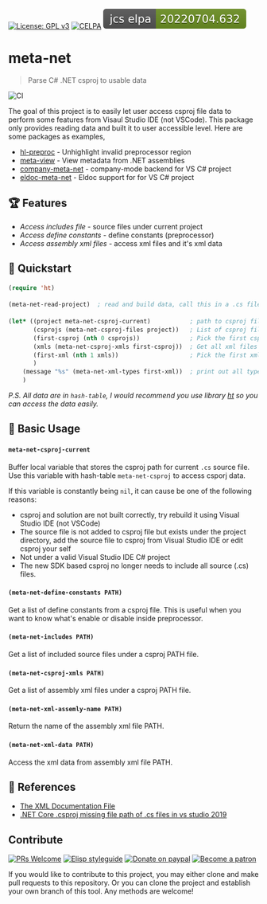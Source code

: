 [![License: GPL v3](https://img.shields.io/badge/License-GPL%20v3-blue.svg)](https://www.gnu.org/licenses/gpl-3.0)
[![CELPA](https://celpa.conao3.com/packages/meta-net-badge.svg)](https://celpa.conao3.com/#/meta-net)
[![JCS-ELPA](https://raw.githubusercontent.com/jcs-emacs/badges/master/elpa/v/meta-net.svg)](https://jcs-emacs.github.io/jcs-elpa/#/meta-net)

# meta-net
> Parse C# .NET csproj to usable data

![CI](https://github.com/emacs-vs/meta-net/workflows/CI/badge.svg)

The goal of this project is to easily let user access csproj file data to
perform some features from Visaul Studio IDE (not VSCode). This package only
provides reading data and built it to user accessible level. Here are some
packages as examples,

* [hl-preproc](https://github.com/emacs-vs/hl-preproc) - Unhighlight invalid preprocessor region
* [meta-view](https://github.com/emacs-vs/meta-view) - View metadata from .NET assemblies
* [company-meta-net](https://github.com/emacs-vs/company-meta-net) - company-mode backend for VS C# project
* [eldoc-meta-net](https://github.com/emacs-vs/eldoc-meta-net) - Eldoc support for for VS C# project

## :trophy: Features

* *Access includes file* - source files under current project
* *Access define constants* - define constants (preprocessor)
* *Access assembly xml files* - access xml files and it's xml data

## :floppy_disk: Quickstart

```el
(require 'ht)

(meta-net-read-project)  ; read and build data, call this in a .cs file

(let* ((project meta-net-csproj-current)           ; path to csproj file
       (csprojs (meta-net-csproj-files project))   ; List of csproj files under project
       (first-csproj (nth 0 csprojs))              ; Pick the first csproj file
       (xmls (meta-net-csproj-xmls first-csproj))  ; Get all xml files under a csproj
       (first-xml (nth 1 xmls))                    ; Pick the first xml file
       )
    (message "%s" (meta-net-xml-types first-xml))  ; print out all types from assembly xml
    )
```

*P.S. All data are in `hash-table`, I would recommend you use library [ht](https://github.com/Wilfred/ht.el)
so you can access the data easily.*

## :hammer: Basic Usage

#### `meta-net-csproj-current`

Buffer local variable that stores the csproj path for current `.cs` source file.
Use this variable with hash-table `meta-net-csproj` to access csporj data.

If this variable is constantly being `nil`, it can cause be one of the following
reasons:

* csproj and solution are not built correctly, try rebuild it using Visual
Studio IDE (not VSCode)
* The source file is not added to csproj file but exists under the project
directory, add the source file to csproj from Visual Studio IDE or edit csproj
your self
* Not under a valid Visual Studio IDE C# project
* The new SDK based csproj no longer needs to include all source (.cs) files.

#### `(meta-net-define-constants PATH)`

Get a list of define constants from a csproj file. This is useful when you want
to know what's enable or disable inside preprocessor.

#### `(meta-net-includes PATH)`

Get a list of included source files under a csproj PATH file.

#### `(meta-net-csproj-xmls PATH)`

Get a list of assembly xml files under a csproj PATH file.

#### `(meta-net-xml-assemly-name PATH)`

Return the name of the assembly xml file PATH.

#### `(meta-net-xml-data PATH)`

Access the xml data from assembly xml file PATH.

## :link: References

* [The XML Documentation File](https://docs.microsoft.com/en-us/archive/msdn-magazine/2019/october/csharp-accessing-xml-documentation-via-reflection)
* [.NET Core .csproj missing file path of .cs files in vs studio 2019](https://stackoverflow.com/questions/60541348/net-core-csproj-missing-file-path-of-cs-files-in-vs-studio-2019)

## Contribute

[![PRs Welcome](https://img.shields.io/badge/PRs-welcome-brightgreen.svg)](http://makeapullrequest.com)
[![Elisp styleguide](https://img.shields.io/badge/elisp-style%20guide-purple)](https://github.com/bbatsov/emacs-lisp-style-guide)
[![Donate on paypal](https://img.shields.io/badge/paypal-donate-1?logo=paypal&color=blue)](https://www.paypal.me/jcs090218)
[![Become a patron](https://img.shields.io/badge/patreon-become%20a%20patron-orange.svg?logo=patreon)](https://www.patreon.com/jcs090218)

If you would like to contribute to this project, you may either
clone and make pull requests to this repository. Or you can
clone the project and establish your own branch of this tool.
Any methods are welcome!
